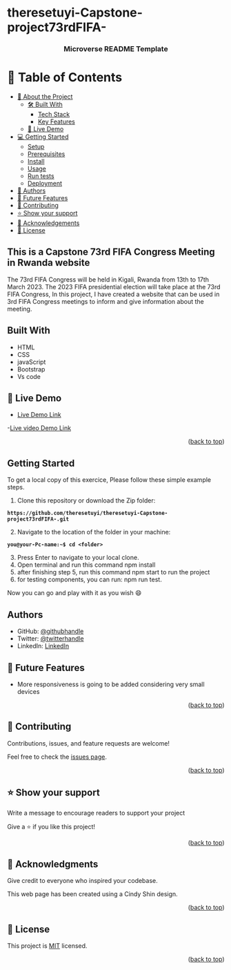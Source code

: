 # theresetuyi-Capstone-project73rdFIFA-

<a name="readme-top"></a>

<div align="center">
  <h3><b>Microverse README Template</b></h3>
</div>

# 📗 Table of Contents

- [📖 About the Project](#about-project)
  - [🛠 Built With](#built-with)
    - [Tech Stack](#tech-stack)
    - [Key Features](#key-features)
  - [🚀 Live Demo](#live-demo)
- [💻 Getting Started](#getting-started)
  - [Setup](#setup)
  - [Prerequisites](#prerequisites)
  - [Install](#install)
  - [Usage](#usage)
  - [Run tests](#run-tests)
  - [Deployment](#triangular_flag_on_post-deployment)
- [👥 Authors](#authors)
- [🔭 Future Features](#future-features)
- [🤝 Contributing](#contributing)
- [⭐️ Show your support](#support)
- [🙏 Acknowledgements](#acknowledgements)
- [📝 License](#license)


 ## This is a Capstone 73rd FIFA Congress Meeting in Rwanda website

The 73rd FIFA Congress will be held in Kigali, Rwanda from 13th to 17th March 2023. The 2023 FIFA presidential election will take place at the 73rd FIFA Congress,
In this project, I have created a website that can be used in 3rd FIFA Congress meetings to inform and give information about the meeting.


## Built With

- HTML
- CSS
- javaScript
- Bootstrap
- Vs code

## 🚀 Live Demo <a name="live-demo"></a>


- [Live Demo Link](https://github.com/theresetuyi/theresetuyi-Capstone-project73rdFIFA-/index.html)

-[Live video Demo Link](https://www.loom.com/share/a572e832103d4ccca65b2dce48e6f3f4)

<p align="right">(<a href="#readme-top">back to top</a>)</p>

## Getting Started
To get a local copy of this exercice, Please follow these simple example steps.

1. Clone this repository or download the Zip folder:

**``https://github.com/theresetuyi/theresetuyi-Capstone-project73rdFIFA-.git``**

2. Navigate to the location of the folder in your machine:

**``you@your-Pc-name:~$ cd <folder>``**

3. Press Enter to navigate to your local clone.
4. Open terminal and run this command npm install
5. after finishing step 5, run this command npm start to run the project
6. for testing components, you can run: npm run test.

Now you can go and play with it as you wish :smile:

## Authors

- GitHub: [@githubhandle](https://github.com/theresetuyi)
- Twitter: [@twitterhandle](https://twitter.com/THERESETUYISAB2)
- LinkedIn: [LinkedIn](https://www.linkedin.com/in/therese-theddy-tuyisabe-249820203/)

## 🔭 Future Features <a id="future-features"></a>


- More responsiveness is going to be added considering very small devices

<p align="right">(<a href="#readme-top">back to top</a>)</p>

## 🤝 Contributing <a name="contributing"></a>

Contributions, issues, and feature requests are welcome!

Feel free to check the [issues page](https://github.com/theresetuyi/theresetuyi-Capstone-project73rdFIFA-/issues).

<p align="right">(<a href="#readme-top">back to top</a>)</p>

## ⭐️ Show your support <a name="support"></a>

 Write a message to encourage readers to support your project

 Give a ⭐️ if you like this project!

<p align="right">(<a href="#readme-top">back to top</a>)</p>

## 🙏 Acknowledgments <a name="acknowledgements"></a>

 Give credit to everyone who inspired your codebase.

This web page has been created using a Cindy Shin design.

<p align="right">(<a href="#readme-top">back to top</a>)</p>

## 📝 License 

This project is [MIT](./LICENSE) licensed.

<p align="right">(<a href="#readme-top">back to top</a>)</p>
